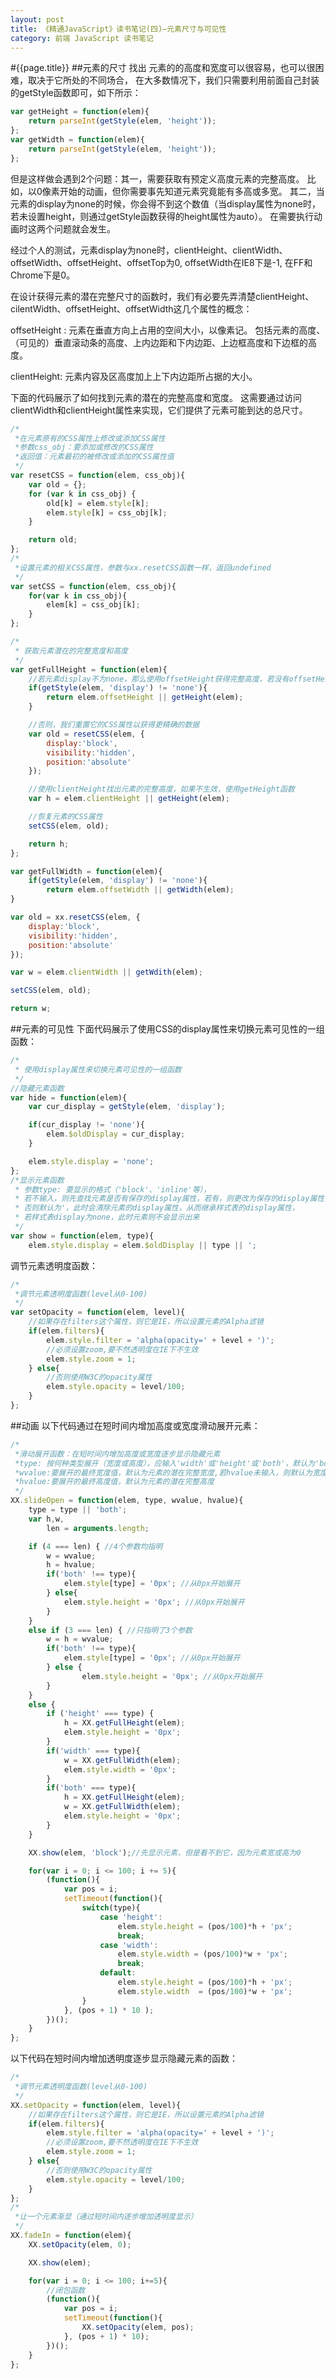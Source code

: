 ```yaml
---
layout: post
title: 《精通JavaScript》读书笔记(四)—元素尺寸与可见性
category: 前端 JavaScript 读书笔记
---
```

#{{page.title}}
##元素的尺寸
找出 元素的的高度和宽度可以很容易，也可以很困难，取决于它所处的不同场合，
在大多数情况下，我们只需要利用前面自己封装的getStyle函数即可，如下所示：

```javascript
var getHeight = function(elem){
	return parseInt(getStyle(elem, 'height'));
};
var getWidth = function(elem){
	return parseInt(getStyle(elem, 'height'));
};
```
但是这样做会遇到2个问题：其一，需要获取有预定义高度元素的完整高度。
比如，以0像素开始的动画，但你需要事先知道元素究竟能有多高或多宽。
其二，当元素的display为none的时候，你会得不到这个数值（当display属性为none时，若未设置height，则通过getStyle函数获得的height属性为auto）。
在需要执行动画时这两个问题就会发生。

经过个人的测试，元素display为none时，clientHeight、clientWidth、offsetWidth、offsetHeight、offsetTop为0, offsetWidth在IE8下是-1,
在FF和Chrome下是0。

在设计获得元素的潜在完整尺寸的函数时，我们有必要先弄清楚clientHeight、cilentWidth、offsetHeight、offsetWidth这几个属性的概念：

offsetHeight : 元素在垂直方向上占用的空间大小，以像素记。
包括元素的高度、（可见的）垂直滚动条的高度、上内边距和下内边距、上边框高度和下边框的高度。

clientHeight: 元素内容及区高度加上上下内边距所占据的大小。

下面的代码展示了如何找到元素的潜在的完整高度和宽度。
这需要通过访问clientWidth和clientHeight属性来实现，它们提供了元素可能到达的总尺寸。

```javascript
/*
 *在元素原有的CSS属性上修改或添加CSS属性
 *参数css_obj：要添加或修改的CSS属性
 *返回值：元素最初的被修改或添加的CSS属性值
 */
var resetCSS = function(elem, css_obj){
	var old = {};
	for (var k in css_obj) {
		old[k] = elem.style[k];
		elem.style[k] = css_obj[k];
	}

	return old;
};
/*
 *设置元素的相关CSS属性，参数与xx.resetCSS函数一样，返回undefined
 */
var setCSS = function(elem, css_obj){
	for(var k in css_obj){
		elem[k] = css_obj[k];
	}
};

/*
 * 获取元素潜在的完整宽度和高度
 */
var getFullHeight = function(elem){
	//若元素display不为none，那么使用offsetHeight获得完整高度，若没有offsetHeight，则使用getHeight
	if(getStyle(elem, 'display') != 'none'){
		return elem.offsetHeight || getHeight(elem);
	}

	//否则，我们重置它的CSS属性以获得更精确的数据
	var old = resetCSS(elem, {
		display:'block',
		visibility:'hidden',
		position:'absolute'
	});

	//使用clientHeight找出元素的完整高度，如果不生效，使用getHeight函数
	var h = elem.clientHeight || getHeight(elem);

	//恢复元素的CSS属性
	setCSS(elem, old);

	return h;
};

var getFullWidth = function(elem){
	if(getStyle(elem, 'display') != 'none'){
        return elem.offsetWidth || getWidth(elem);
}

var old = xx.resetCSS(elem, {
    display:'block',
    visibility:'hidden',
    position:'absolute'
});

var w = elem.clientWidth || getWdith(elem);

setCSS(elem, old);

return w;
```
##元素的可见性
下面代码展示了使用CSS的display属性来切换元素可见性的一组函数：

```javascript
/*
 * 使用display属性来切换元素可见性的一组函数
 */
//隐藏元素函数
var hide = function(elem){
	var cur_display = getStyle(elem, 'display');

	if(cur_display != 'none'){
		elem.$oldDisplay = cur_display;
	}

	elem.style.display = 'none';
};
/*显示元素函数
 * 参数type: 要显示的格式（'block'、'inline'等），
 * 若不输入，则先查找元素是否有保存的display属性，若有，则更改为保存的display属性，
 * 否则默认为'，此时会清除元素的display属性，从而继承样式表的display属性，
 * 若样式表display为none，此时元素则不会显示出来
 */
var show = function(elem, type){
	elem.style.display = elem.$oldDisplay || type || ';
```
调节元素透明度函数：

```javascript
/*
 *调节元素透明度函数(level从0-100)
 */
var setOpacity = function(elem, level){
	//如果存在filters这个属性，则它是IE，所以设置元素的Alpha滤镜
	if(elem.filters){
		elem.style.filter = 'alpha(opacity=' + level + ')';
		//必须设置zoom,要不然透明度在IE下不生效
		elem.style.zoom = 1;
	} else{
		//否则使用W3C的opacity属性
		elem.style.opacity = level/100;
	}
};
```
##动画
以下代码通过在短时间内增加高度或宽度滑动展开元素：

```javascript
/*
 *滑动展开函数：在短时间内增加高度或宽度逐步显示隐藏元素
 *type: 按何种类型展开（宽度或高度），应输入'width'或'height'或'both'，默认为'both'
 *wvalue:要展开的最终宽度值，默认为元素的潜在完整宽度,若hvalue未输入，则默认为宽度和高度的值
 *hvalue:要展开的最终高度值，默认为元素的潜在完整高度
 */
XX.slideOpen = function(elem, type, wvalue, hvalue){
	type = type || 'both';
	var h,w,
		len = arguments.length;

	if (4 === len) { //4个参数均指明
		w = wvalue;
		h = hvalue;
		if('both' !== type){
			elem.style[type] = '0px'; //从0px开始展开
		} else{
			elem.style.height = '0px'; //从0px开始展开
		}
	}
	else if (3 === len) { //只指明了3个参数
		w = h = wvalue;
		if('both' !== type){
			elem.style[type] = '0px'; //从0px开始展开
		} else {
				elem.style.height = '0px'; //从0px开始展开
		}
	}
	else {
		if ('height' === type) {
			h = XX.getFullHeight(elem);
			elem.style.height = '0px';
		}
		if('width' === type){
			w = XX.getFullWidth(elem);
			elem.style.width = '0px';
		}
		if('both' === type){
			h = XX.getFullHeight(elem);
			w = XX.getFullWidth(elem);
			elem.style.height = '0px';
		}
	}

	XX.show(elem, 'block');//先显示元素，但是看不到它，因为元素宽或高为0

	for(var i = 0; i <= 100; i += 5){
		(function(){
			var pos = i;
			setTimeout(function(){
				switch(type){
					case 'height':
						elem.style.height = (pos/100)*h + 'px';
						break;
					case 'width':
						elem.style.width = (pos/100)*w + 'px';
						break;
					default:
						elem.style.height = (pos/100)*h + 'px';
						elem.style.width  = (pos/100)*w + 'px';
				}
			}, (pos + 1) * 10 );
		})();
	}
};
```
以下代码在短时间内增加透明度逐步显示隐藏元素的函数：

```javascript
/*
 *调节元素透明度函数(level从0-100)
 */
XX.setOpacity = function(elem, level){
	//如果存在filters这个属性，则它是IE，所以设置元素的Alpha滤镜
	if(elem.filters){
		elem.style.filter = 'alpha(opacity=' + level + ')';
		//必须设置zoom,要不然透明度在IE下不生效
		elem.style.zoom = 1;
	} else{
		//否则使用W3C的opacity属性
		elem.style.opacity = level/100;
	}
};
/*
 *让一个元素渐显（通过短时间内逐步增加透明度显示）
 */
XX.fadeIn = function(elem){
	XX.setOpacity(elem, 0);

	XX.show(elem);

	for(var i = 0; i <= 100; i+=5){
		//闭包函数
		(function(){
			var pos = i;
			setTimeout(function(){
				XX.setOpacity(elem, pos);
			}, (pos + 1) * 10);
		})();
	}
};
```


